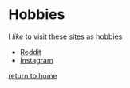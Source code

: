 # Hobbies

I _like_ to visit these sites as hobbies

* [Reddit](https://www.reddit.com)
* [Instagram](https://www.instagram.com)

[return to home](./README.md)
